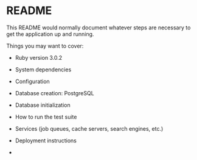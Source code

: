 # README

This README would normally document whatever steps are necessary to get the
application up and running.

Things you may want to cover:

* Ruby version 3.0.2

* System dependencies

* Configuration

* Database creation: PostgreSQL

* Database initialization

* How to run the test suite

* Services (job queues, cache servers, search engines, etc.)

* Deployment instructions

* 

